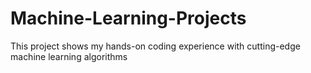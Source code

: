 # Machine-Learning-Projects
This project shows my hands-on coding experience with cutting-edge machine learning algorithms
